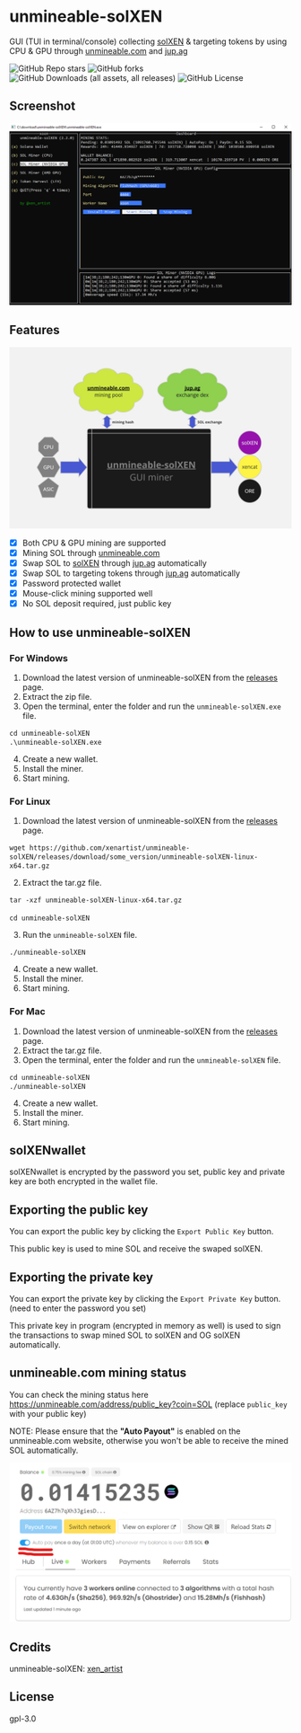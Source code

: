 # unmineable-solXEN

GUI (TUI in terminal/console) collecting [solXEN](https://solscan.io/token/6f8deE148nynnSiWshA9vLydEbJGpDeKh5G4PRgjmzG7) & targeting tokens by using CPU & GPU through [unmineable.com](https://unmineable.com/) and [jup.ag](https://jup.ag/)

![GitHub Repo stars](https://img.shields.io/github/stars/xenartist/unmineable-solXEN?style=flat)
 ![GitHub forks](https://img.shields.io/github/forks/xenartist/unmineable-solXEN?style=flat)
 ![GitHub Downloads (all assets, all releases)](https://img.shields.io/github/downloads/xenartist/unmineable-solXEN/total) ![GitHub License](https://img.shields.io/github/license/xenartist/unmineable-solXEN)

## Screenshot

![unmineable-solXEN-GUI](screenshot/unmineable-solXEN-GUI.png)

## Features

![unmineable-solXEN-flowchart](screenshot/unmineable-solXEN-flowchart.jpg)

- [x] Both CPU & GPU mining are supported
- [x] Mining SOL through [unmineable.com](https://unmineable.com/)
- [x] Swap SOL to [solXEN](https://solscan.io/token/6f8deE148nynnSiWshA9vLydEbJGpDeKh5G4PRgjmzG7) through [jup.ag](https://jup.ag/) automatically
- [x] Swap SOL to targeting tokens through [jup.ag](https://jup.ag/) automatically
- [x] Password protected wallet
- [x] Mouse-click mining supported well
- [x] No SOL deposit required, just public key

## How to use unmineable-solXEN

### For Windows
1. Download the latest version of unmineable-solXEN from the [releases](https://github.com/xenartist/unmineable-solXEN/releases) page.
2. Extract the zip file.
3. Open the terminal, enter the folder and run the `unmineable-solXEN.exe` file.
```
cd unmineable-solXEN
.\unmineable-solXEN.exe
```
4. Create a new wallet.
5. Install the miner.
6. Start mining.

### For Linux
1. Download the latest version of unmineable-solXEN from the [releases](https://github.com/xenartist/unmineable-solXEN/releases) page.
```
wget https://github.com/xenartist/unmineable-solXEN/releases/download/some_version/unmineable-solXEN-linux-x64.tar.gz
```
2. Extract the tar.gz file.
```
tar -xzf unmineable-solXEN-linux-x64.tar.gz

cd unmineable-solXEN
```
3. Run the `unmineable-solXEN` file.
```
./unmineable-solXEN
```
4. Create a new wallet.
5. Install the miner.
6. Start mining.

### For Mac
1. Download the latest version of unmineable-solXEN from the [releases](https://github.com/xenartist/unmineable-solXEN/releases) page.
2. Extract the tar.gz file.
3. Open the terminal, enter the folder and run the `unmineable-solXEN` file.
```
cd unmineable-solXEN
./unmineable-solXEN
```
4. Create a new wallet.
5. Install the miner.
6. Start mining.

## solXENwallet

solXENwallet is encrypted by the password you set, public key and private key are both encrypted in the wallet file.

## Exporting the public key

You can export the public key by clicking the `Export Public Key` button.

This public key is used to mine SOL and receive the swaped solXEN.

## Exporting the private key

You can export the private key by clicking the `Export Private Key` button. (need to enter the password you set)

This private key in program (encrypted in memory as well) is used to sign the transactions to swap mined SOL to solXEN and OG solXEN automatically.

## unmineable.com mining status

You can check the mining status here https://unmineable.com/address/public_key?coin=SOL (replace `public_key` with your public key)

NOTE: Please ensure that the **"Auto Payout"** is enabled on the unmineable.com website, otherwise you won't be able to receive the mined SOL automatically.

![unmineable-auto-payout](screenshot/unmineable-auto-payout.png)

## Credits

unmineable-solXEN: [xen_artist](https://x.com/xen_artist)

## License

gpl-3.0

